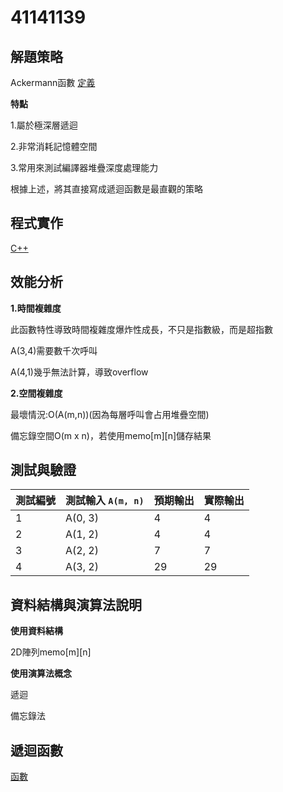 # 41141139
## 解題策略

Ackermann函數
[定義](定義)

**特點**

1.屬於極深層遞迴

2.非常消耗記憶體空間

3.常用來測試編譯器堆疊深度處理能力

根據上述，將其直接寫成遞迴函數是最直觀的策略

## 程式實作

[C++](實作)

## 效能分析
**1.時間複雜度**

此函數特性導致時間複雜度爆炸性成長，不只是指數級，而是超指數

A(3,4)需要數千次呼叫

A(4,1)幾乎無法計算，導致overflow

**2.空間複雜度**

最壞情況:O(A(m,n))(因為每層呼叫會占用堆疊空間)

備忘錄空間O(m x n)，若使用memo[m][n]儲存結果

## 測試與驗證

| 測試編號 | 測試輸入 `A(m, n)` | 預期輸出 | 實際輸出 |
| ---- | -------------- | ---- | ---- |
| 1    | A(0, 3)        | 4    | 4    |
| 2    | A(1, 2)        | 4    | 4    |
| 3    | A(2, 2)        | 7    | 7    |
| 4    | A(3, 2)        | 29   | 29   |

## 資料結構與演算法說明

**使用資料結構**

2D陣列memo[m][n]

**使用演算法概念**

遞迴

備忘錄法

## 遞迴函數

[函數](函數)




